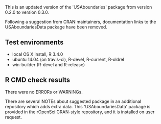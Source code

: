 This is an updated version of the 'USAboundaries' package from version 0.2.0 to version 0.3.0. 

Following a suggestion from CRAN maintainers, documentation links to the USAboundariesData package have been removed.

## Test environments

* local OS X install, R 3.4.0
* ubuntu 14.04 (on travis-ci), R-devel, R-current, R-oldrel 
* win-builder (R-devel and R-release)

## R CMD check results

There were no ERRORs or WARNINGs.

There are several NOTEs about suggested package in an additional repository which adds extra data. This 'USAboundariesData' package is provided in the rOpenSci CRAN-style repository, and it is installed on user request.

